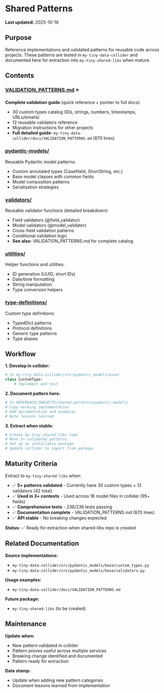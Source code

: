 # Shared Patterns

**Last updated:** 2025-10-16

## Purpose

Reference implementations and validated patterns for reusable code across projects. These patterns are tested in `my-tiny-data-collider` and documented here for extraction into `my-tiny-shared-libs` when mature.

## Contents

### [VALIDATION_PATTERNS.md](VALIDATION_PATTERNS.md) ⭐
**Complete validation guide** (quick reference + pointer to full docs)
- 30 custom types catalog (IDs, strings, numbers, timestamps, URLs/emails)
- 12 reusable validators reference
- Migration instructions for other projects
- **Full detailed guide:** `my-tiny-data-collider/docs/VALIDATION_PATTERNS.md` (870 lines)

### [pydantic-models/](pydantic-models/)
Reusable Pydantic model patterns:
- Custom annotated types (CasefileId, ShortString, etc.)
- Base model classes with common fields
- Model composition patterns
- Serialization strategies

### [validators/](validators/)
Reusable validator functions (detailed breakdown):
- Field validators (@field_validator)
- Model validators (@model_validator)
- Cross-field validation patterns
- Conditional validation logic
- **See also:** VALIDATION_PATTERNS.md for complete catalog

### [utilities/](utilities/)
Helper functions and utilities:
- ID generation (UUID, short IDs)
- Date/time formatting
- String manipulation
- Type conversion helpers

### [type-definitions/](type-definitions/)
Custom type definitions:
- TypedDict patterns
- Protocol definitions
- Generic type patterns
- Type aliases

## Workflow

**1. Develop in collider:**
```python
# In my-tiny-data-collider/src/pydantic_models/base/
class CustomType:
    # Implement and test
```

**2. Document pattern here:**
```python
# In REFERENCE/SUBJECTS/shared-patterns/pydantic-models/
# Copy working implementation
# Add documentation and examples
# Note lessons learned
```

**3. Extract when stable:**
```bash
# Create my-tiny-shared-libs repo
# Move 5+ validated patterns
# Set up as installable package
# Update collider to import from package
```

## Maturity Criteria

Extract to `my-tiny-shared-libs` when:
- ✅ **5+ patterns validated** - Currently have 30 custom types + 12 validators (42 total)
- ✅ **Used in 3+ contexts** - Used across 16 model files in collider (95+ fields)
- ✅ **Comprehensive tests** - 236/236 tests passing
- ✅ **Documentation complete** - VALIDATION_PATTERNS.md (870 lines)
- ✅ **API stable** - No breaking changes expected

**Status:** ✅ Ready for extraction when shared-libs repo is created

## Related Documentation

**Source implementations:**
- `my-tiny-data-collider/src/pydantic_models/base/custom_types.py`
- `my-tiny-data-collider/src/pydantic_models/base/validators.py`

**Usage examples:**
- `my-tiny-data-collider/docs/VALIDATION_PATTERNS.md`

**Future package:**
- `my-tiny-shared-libs` (to be created)

## Maintenance

**Update when:**
- New pattern validated in collider
- Pattern proves useful across multiple services
- Breaking change identified and documented
- Pattern ready for extraction

**Date stamp:**
- Update when adding new pattern categories
- Document lessons learned from implementation
